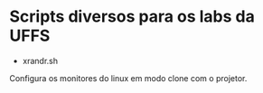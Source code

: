 # Scripts diversos para os labs da UFFS

- xrandr.sh

Configura os monitores do linux em modo clone com o projetor.
